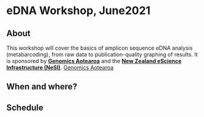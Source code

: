 # eDNA Workshop, June2021

## About

This workshop will cover the basics of amplicon sequence eDNA analysis (metabarcoding), from raw data to publication-quality graphing of results. It is sponsored by [**Genomics Aotearoa**](https://www.genomics-aotearoa.org.nz/) and the [**New Zealand eScience Infrastructure (NeSI)**](https://www.nesi.org.nz/). <a href="https://www.genomics-aotearoa.org.nz/" target="_blank" rel="noopener noreferrer">Genomics Aotearoa</a>


## When and where?

> 


## Schedule
